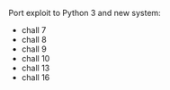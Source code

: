 Port exploit to Python 3 and new system:

* chall 7
* chall 8
* chall 9
* chall 10
* chall 13
* chall 16


